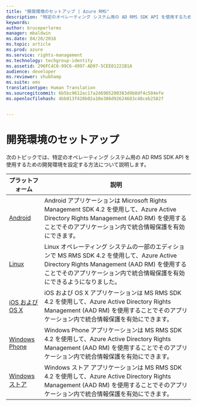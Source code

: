```yaml
---
title: "開発環境のセットアップ | Azure RMS"
description: "特定のオペレーティング システム用の AD RMS SDK API を使用するための開発環境を設定する方法について説明します。"
keywords: 
author: bruceperlerms
manager: mbaldwin
ms.date: 04/28/2016
ms.topic: article
ms.prod: azure
ms.service: rights-management
ms.technology: techgroup-identity
ms.assetid: 296FC4C0-99C6-4997-AD97-5CEE01221B1A
audience: developer
ms.reviewer: shubhamp
ms.suite: ems
translationtype: Human Translation
ms.sourcegitcommit: 6b5bc9612ac17a2d6905200383d9b8df4c504efe
ms.openlocfilehash: 4bb013f420b02a10e306d92624683c48ceb2582f


---
```


# 開発環境のセットアップ

次のトピックでは、特定のオペレーティング システム用の AD RMS SDK API を使用するための開発環境を設定する方法について説明します。

|プラットフォーム | 説明|
|------|------------|
|[Android](android-sdk.md)| Android アプリケーションは Microsoft Rights Management SDK 4.2 を使用して、Azure Active Directory Rights Management (AAD RM) を使用することでそのアプリケーション内で統合情報保護を有効にできます。|
|[Linux](linux-setup.md)|Linux オペレーティング システムの一部のエディションで MS RMS SDK 4.2 を使用して、Azure Active Directory Rights Management (AAD RM) を使用することでそのアプリケーション内で統合情報保護を有効にできるようになりました。|
|[iOS および OS X](ios-sdk.md)|iOS および OS X アプリケーションは MS RMS SDK 4.2 を使用して、Azure Active Directory Rights Management (AAD RM) を使用することでそのアプリケーション内で統合情報保護を有効にできます。|
|[Windows Phone](windows-phone-apps.md)|Windows Phone アプリケーションは MS RMS SDK 4.2 を使用して、Azure Active Directory Rights Management (AAD RM) を使用することでそのアプリケーション内で統合情報保護を有効にできます。|
|[Windows ストア](winrt-sdk.md)|Windows ストア アプリケーションは MS RMS SDK 4.2 を使用して、Azure Active Directory Rights Management (AAD RM) を使用することでそのアプリケーション内で統合情報保護を有効にできます。|

 

 

 



<!--HONumber=Jul16_HO3-->


